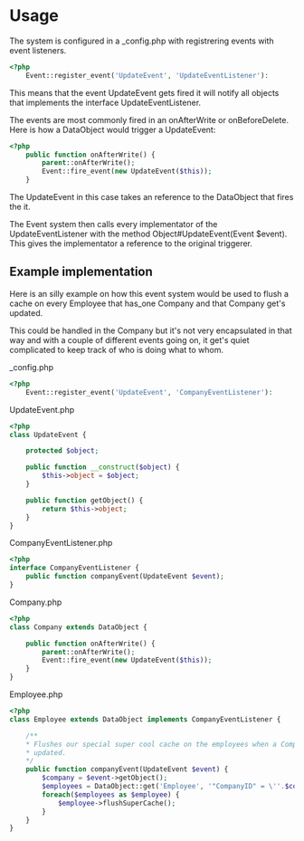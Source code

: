 # Usage

The system is configured in a _config.php with registrering events with
event listeners.

```php
<?php
    Event::register_event('UpdateEvent', 'UpdateEventListener'):
```

This means that the event UpdateEvent gets fired it will notify all objects that
implements the interface UpdateEventListener.

The events are most commonly fired in an onAfterWrite or onBeforeDelete. Here is
how a DataObject would trigger a UpdateEvent:

```php
<?php
    public function onAfterWrite() {
        parent::onAfterWrite();
        Event::fire_event(new UpdateEvent($this));
    }
```

The UpdateEvent in this case takes an reference to the DataObject that fires the
it.

The Event system then calls every implementator of the UpdateEventListener
with the method Object#UpdateEvent(Event $event). This gives the
implementator a reference to the original triggerer.

## Example implementation

Here is an silly example on how this event system would be used to flush a cache
on every Employee that has_one Company and that Company get's updated.

This could be handled in the Company but it's not very encapsulated in that way
and with a couple of different events going on, it get's quiet complicated to
keep track of who is doing what to whom.

_config.php

```php
<?php
	Event::register_event('UpdateEvent', 'CompanyEventListener'):
```

UpdateEvent.php

```php
<?php
class UpdateEvent {

	protected $object;

	public function __construct($object) {
		$this->object = $object;
	}

	public function getObject() {
		return $this->object;
	}
}
```

CompanyEventListener.php

```php
<?php
interface CompanyEventListener {
	public function companyEvent(UpdateEvent $event);
}
```

Company.php

```php
<?php
class Company extends DataObject {

	public function onAfterWrite() {
		parent::onAfterWrite();
		Event::fire_event(new UpdateEvent($this));
	}
}
```

Employee.php

```php
<?php
class Employee extends DataObject implements CompanyEventListener {

	/**
	* Flushes our special super cool cache on the employees when a Company gets
	* updated.
	*/
	public function companyEvent(UpdateEvent $event) {
		$company = $event->getObject();
		$employees = DataObject::get('Employee', '"CompanyID" = \''.$company->ID.'\'');
		foreach($employees as $employee) {
			$employee->flushSuperCache();
		}
	}
}
```